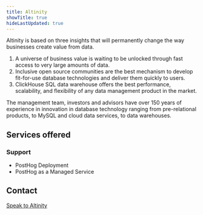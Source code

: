 ```yaml
---
title: Altinity
showTitle: true
hideLastUpdated: true
---
```


Altinity is based on three insights that will permanently change the way businesses create value from data.

1. A universe of business value is waiting to be unlocked through fast access to very large amounts of data.
1. Inclusive open source communities are the best mechanism to develop fit-for-use database technologies and deliver them quickly to users.
1. ClickHouse SQL data warehouse offers the best performance, scalability, and flexibility of any data management product in the market.

The management team, investors and advisors have over 150 years of experience in innovation in database technology ranging from pre-relational products, to MySQL and cloud data services, to data warehouses.

## Services offered

### Support
- PostHog Deployment
- PostHog as a Managed Service

## Contact

[Speak to Altinity](mailto:marketplace+altinity@posthog.com)
